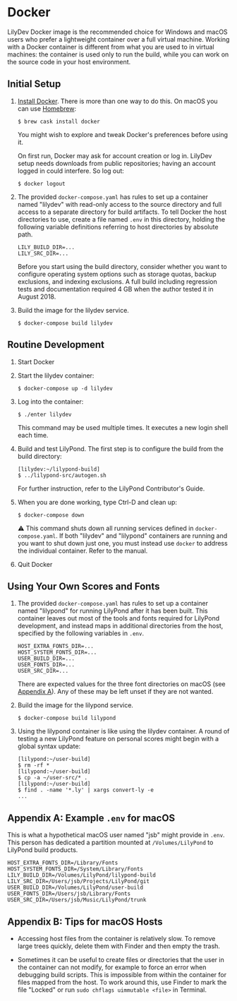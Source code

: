 # Docker

LilyDev Docker image is the recommended choice for Windows and macOS
users who prefer a lightweight container over a full virtual machine.
Working with a Docker container is different from what you are used to
in virtual machines: the container is used only to run the build,
while you can work on the source code in your host environment.

## Initial Setup

1. [Install Docker](https://docs.docker.com/install/).  There is more
   than one way to do this.  On macOS you can use
   [Homebrew](https://brew.sh):

       $ brew cask install docker

   You might wish to explore and tweak Docker's preferences before
   using it.

   On first run, Docker may ask for account creation or log in.
   LilyDev setup needs downloads from public repositories;
   having an account logged in could interfere. So log out:

       $ docker logout

2. The provided `docker-compose.yaml` has rules to set up a container
   named "lilydev" with read-only access to the source directory and
   full access to a separate directory for build artifacts.  To tell
   Docker the host directories to use, create a file named `.env` in
   this directory, holding the following variable definitions
   referring to host directories by absolute path.

   ```shell
   LILY_BUILD_DIR=...
   LILY_SRC_DIR=...
   ```

   Before you start using the build directory, consider whether you
   want to configure operating system options such as storage quotas,
   backup exclusions, and indexing exclusions.  A full build including
   regression tests and documentation required 4 GB when the author
   tested it in August 2018.

3. Build the image for the lilydev service.

       $ docker-compose build lilydev

## Routine Development

1. Start Docker

2. Start the lilydev container:

       $ docker-compose up -d lilydev

3. Log into the container:

       $ ./enter lilydev

   This command may be used multiple times.  It executes a new login
   shell each time.

4. Build and test LilyPond.  The first step is to configure the build
   from the build directory:

       [lilydev:~/lilypond-build]
       $ ../lilypond-src/autogen.sh

   For further instruction, refer to the LilyPond Contributor's Guide.

5. When you are done working, type Ctrl-D and clean up:

       $ docker-compose down

    :warning: This command shuts down all running services defined in
    `docker-compose.yaml`.  If both "lilydev" and "lilypond"
    containers are running and you want to shut down just one, you
    must instead use `docker` to address the individual container.
    Refer to the manual.

6. Quit Docker

## Using Your Own Scores and Fonts

1. The provided `docker-compose.yaml` has rules to set up a container
   named "lilypond" for running LilyPond after it has been built.
   This container leaves out most of the tools and fonts required for
   LilyPond development, and instead maps in additional directories
   from the host, specified by the following variables in `.env`.

   ```shell
   HOST_EXTRA_FONTS_DIR=...
   HOST_SYSTEM_FONTS_DIR=...
   USER_BUILD_DIR=...
   USER_FONTS_DIR=...
   USER_SRC_DIR=...
   ```

   There are expected values for the three font directories on macOS
   (see [Appendix&nbsp;A](#Appendix-A)).  Any of these may be left
   unset if they are not wanted.

2. Build the image for the lilypond service.

       $ docker-compose build lilypond

3. Using the lilypond container is like using the lilydev container.
   A round of testing a new LilyPond feature on personal scores might
   begin with a global syntax update:

       [lilypond:~/user-build]
       $ rm -rf *
       [lilypond:~/user-build]
       $ cp -a ~/user-src/* .
       [lilypond:~/user-build]
       $ find . -name '*.ly' | xargs convert-ly -e
       ...

## Appendix A: Example `.env` for macOS

This is what a hypothetical macOS user named "jsb" might provide in
`.env`.  This person has dedicated a partition mounted at
`/Volumes/LilyPond` to LilyPond build products.

```shell
HOST_EXTRA_FONTS_DIR=/Library/Fonts
HOST_SYSTEM_FONTS_DIR=/System/Library/Fonts
LILY_BUILD_DIR=/Volumes/LilyPond/lilypond-build
LILY_SRC_DIR=/Users/jsb/Projects/LilyPond/git
USER_BUILD_DIR=/Volumes/LilyPond/user-build
USER_FONTS_DIR=/Users/jsb/Library/Fonts
USER_SRC_DIR=/Users/jsb/Music/LilyPond/trunk
```
## Appendix B: Tips for macOS Hosts

* Accessing host files from the container is relatively slow.  To
  remove large trees quickly, delete them with Finder and then empty
  the trash.

* Sometimes it can be useful to create files or directories that the
  user in the container can not modify, for example to force an error
  when debugging build scripts.  This is impossible from within the
  container for files mapped from the host.  To work around this, use
  Finder to mark the file "Locked" or run `sudo chflags uimmutable
  <file>` in Terminal.
